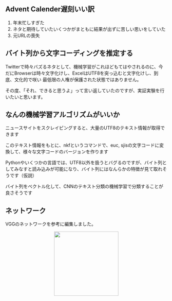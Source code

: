 ## Advent Calender遅刻いい訳
1. 年末忙しすぎた
2. ネタと期待していたいくつかがまともに結果が出ずに苦しい思いをしていた
3. 元URLの喪失

## バイト列から文字コーディングを推定する

Twitterで時々バズるネタとして、機械学習がこれほどもてはやされるのに、今だにBrowserは時々文字化けし、ExcelはUTF8を突っ込むと文字化けし、到底、文化的で咲い
最低限の人権が保護された状態ではありません。  


その度、「それ、できると思うよ」って言い返していたのですが、実証実験を行いたいと思います。  

## なんの機械学習アルゴリズムがいいか
ニュースサイトをスクレイピングすると、大量のUTF8のテキスト情報が取得できます  

このテキスト情報をもとに、nkfというコマンドで、euc, sjisの文字コードに変換して、様々な文字コードのバージョンを作ります  

Pythonやいくつかの言語では、UTF8以外を扱うとバグるのですが、バイト列としてみなすと読み込みが可能になり、バイト列にはなんらかの特徴が見て取れそうです（仮説）  

バイト列をベクトル化して、CNNのテキスト分類の機械学習で分類することが良さそうです  


## ネットワーク
VGGのネットワークを参考に編集しました。

<div align="center">
  <img width="200px" src="https://user-images.githubusercontent.com/4949982/34658318-57ee45fc-f471-11e7-8e4a-7a742e1e3f2b.png">
</div>
